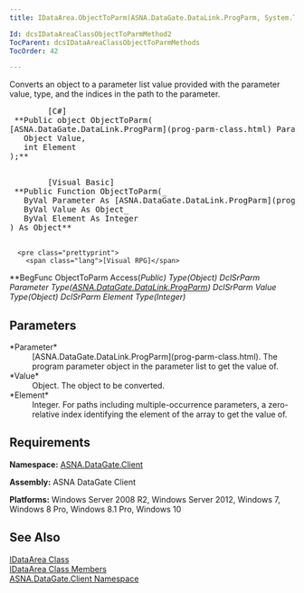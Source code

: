 ```yaml
---
title: IDataArea.ObjectToParm(ASNA.DataGate.DataLink.ProgParm, System.Type, integer)

Id: dcsIDataAreaClassObjectToParmMethod2
TocParent: dcsIDataAreaClassObjectToParmMethods
TocOrder: 42

---
```


Converts an object to a parameter list value provided with the parameter value, type, and the indices in the path to the parameter.
<pre>        <span class="lang">[C#]</span>
 **Public object ObjectToParm(
[ASNA.DataGate.DataLink.ProgParm](prog-parm-class.html) Parameter,
   Object Value,
   int Element
);** 
      </pre>
<pre>        <span class="lang">[Visual Basic] </span>
 **Public Function ObjectToParm(_ 
   ByVal Parameter As [ASNA.DataGate.DataLink.ProgParm](prog-parm-class.html) _
   ByVal Value As Object_
   ByVal Element As Integer
) As Object** 
      </pre>
      <pre class="prettyprint">
        <span class="lang">[Visual RPG]</span>
 **BegFunc ObjectToParm Access(*Public) Type(Object)
   DclSrParm Parameter Type([ASNA.DataGate.DataLink.ProgParm](prog-parm-class.html))
   DclSrParm Value Type(Object)
   DclSrParm Element Type(*Integer)** 
      </pre>

## Parameters

<dl>
        <dt>
 *Parameter* 
        </dt>
        <dd>[ASNA.DataGate.DataLink.ProgParm](prog-parm-class.html).  
						The program parameter object in the parameter list to get the value of.</dd>
        <dt>
 *Value* 
        </dt>
        <dd>			Object.  The object to be converted. </dd>
        <dt>
 *Element* 
        </dt>
        <dd>					Integer. For paths including multiple-occurrence parameters, a zero-relative 
											index identifying the element of the array to get the value of. </dd>
</dl>

## Requirements

**Namespace:** [ASNA.DataGate.Client](datagate-client-namespace.html) 

**Assembly:** ASNA DataGate Client

**Platforms:** Windows Server 2008 R2, Windows Server 2012, Windows 7, Windows 8 Pro, Windows 8.1 Pro, Windows 10
## See Also


[IDataArea Class](idataarea-class.html)
      <br />
[IDataArea Class Members](dcsIDataAreaMembers.html)
      <br />
[ASNA.DataGate.Client Namespace](datagate-client-namespace.html)

